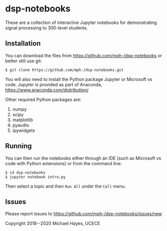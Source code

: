 dsp-notebooks
=============

These are a collection of interactive Jupyter notebooks for demonstrating signal processing to 300-level students.


Installation
------------

You can download the files from https://github.com/mph-/dsp-notebooks or better still use git:

```console
$ git clone https://github.com/mph-/dsp-notebooks.git
```

You will also need to install the Python package Jupyter or Microsoft vs code.  Jupyter is provided as part of Anaconda, https://www.anaconda.com/distribution/

Other required Python packages are:
1. numpy
2. scipy
3. matplotlib
4. pyaudio
5. ipywidgets


Running
-------

You can then run the notebooks either through an IDE (such as Microsoft vs code with Python extensions) or from the command line:

```console
$ cd dsp-notebooks
$ jupyter notebook intro.py
```

Then select a topic and then `Run All` under the `Cell` menu.


Issues
------

Please report issues to https://github.com/mph-/dsp-notebooks/issues/new

Copyright 2018--2020 Michael Hayes, UCECE
